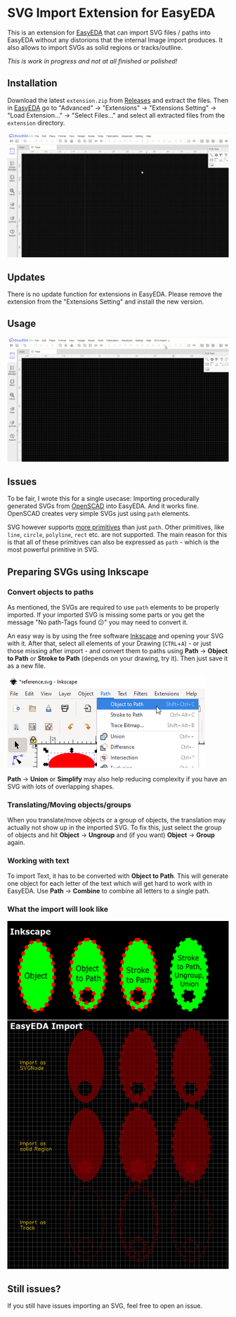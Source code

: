 SVG Import Extension for EasyEDA
================================
This is an extension for [EasyEDA](https://easyeda.com/editor) that can import SVG files / paths into EasyEDA without any distorions that the internal Image import produces.
It also allows to import SVGs as solid regions or tracks/outline.

*This is work in progress and not at all finished or polished!*

Installation
------------
Download the latest `extension.zip` from [Releases](https://github.com/xsrf/easyeda-svg-import/releases) and extract the files. Then in [EasyEDA](https://easyeda.com/editor) go to "Advanced" -> "Extensions" -> "Extensions Setting" -> "Load Extension..." -> "Select Files..." and select all extracted files from the `extension` directory.

<img src="images/EasyEDA-SVG-Install.gif" alt="Extension Installation" />

Updates
-------
There is no update function for extensions in EasyEDA. Please remove the extension from the "Extensions Setting" and install the new version.

Usage
-----

<img src="images/EasyEDA-SVG-Demo.gif" alt="Demo" />

Issues
------
To be fair, I wrote this for a single usecase: Importing procedurally generated SVGs from [OpenSCAD](https://www.openscad.org/) into EasyEDA. And it works fine.
OpenSCAD creates very simple SVGs just using `path` elements.

SVG however supports [more primitives](https://developer.mozilla.org/en-US/docs/Web/SVG/Tutorial/Basic_Shapes) than just `path`. Other primitives, like `line`, `circle`, `polyline`, `rect` etc. are not supported. The main reason for this is that all of these primitives can also be expressed as `path` - which is the most powerful primitive in SVG.

Preparing SVGs using Inkscape
-----------------------------
### Convert objects to paths
As mentioned, the SVGs are required to use `path` elements to be properly imported. If your imported SVG is missing some parts or you get the message "No path-Tags found 😕" you may need to convert it.

An easy way is by using the free software [Inkscape](https://inkscape.org/) and opening your SVG with it. After that, select all elements of your Drawing (`CTRL`+`A`) - or just those missing after import - and convert them to paths using **Path** -> **Object to Path** or **Stroke to Path** (depends on your drawing, try it). Then just save it as a new file.

<img src="images/inkscape-path-menu.png" alt="Inkscape Path-Menu" />

**Path** -> **Union** or **Simplify** may also help reducing complexity if you have an SVG with lots of overlapping shapes.

### Translating/Moving objects/groups
When you translate/move objects or a group of objects, the translation may actually not show up in the imported SVG. To fix this, just select the group of objects and hit **Object** -> **Ungroup** and (if you want) **Object** -> **Group** again.

### Working with text
To import Text, it has to be converted with **Object to Path**. This will generate one object for each letter of the text which will get hard to work with in EasyEDA. Use **Path** -> **Combine** to combine all letters to a single path.

### What the import will look like
<img src="images/import_example.png" alt="Example screenshot of Shapes in Inkscape and EasyEDA"/>

Still issues?
-------------
If you still have issues importing an SVG, feel free to open an issue.